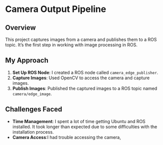 # Camera Output Pipeline

## Overview
This project captures images from a camera and publishes them to a ROS topic. It’s the first step in working with image processing in ROS.

## My Approach
1. **Set Up ROS Node**: I created a ROS node called `camera_edge_publisher`.
2. **Capture Images**: Used OpenCV to access the camera and capture images.
3. **Publish Images**: Published the captured images to a ROS topic named `camera/edge_image`.

## Challenges Faced
- **Time Management**: I spent a lot of time getting Ubuntu and ROS installed. It took longer than expected due to some difficulties with the installation process.
- **Camera Access**:I had trouble accessing the camera, 



